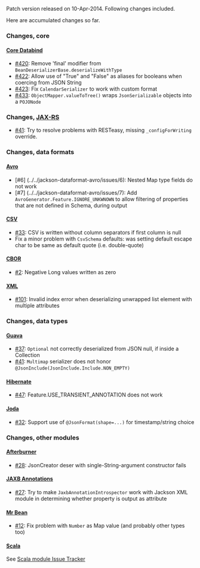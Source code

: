 Patch version released on 10-Apr-2014. Following changes included.

Here are accumulated changes so far.

### Changes, core

#### [Core Databind](../../jackson-databind)

* [#420](../../jackson-databind/issues/420): Remove 'final' modifier from `BeanDeserializerBase.deserializeWithType`
* [#422](../../jackson-databind/issues/422): Allow use of "True" and "False" as aliases for booleans when coercing from JSON String
* [#423](../../jackson-databind/issues/423): Fix `CalendarSerializer` to work with custom format
* [#433](../../jackson-databind/issues/433): `ObjectMapper.valueToTree()` wraps `JsonSerializable` objects into a `POJONode`

### Changes, [JAX-RS](../../jackson-jaxrs-providers)

* [#41](../../jackson-jaxrs-providers/issues/41): Try to resolve problems with RESTeasy, missing `_configForWriting` override.

### Changes, data formats

#### [Avro](../../jackson-dataformat-avro)

* [#6] (../../jackson-dataformat-avro/issues/6): Nested Map type fields do not work
* [#7] (../../jackson-dataformat-avro/issues/7): Add `AvroGenerator.Feature.IGNORE_UNKWNOWN` to allow filtering of properties that are not defined in Schema, during output

#### [CSV](../../jackson-dataformat-csv)

* [#33](../../jackson-dataformat-csv/issues/33): CSV is written without column separators if first column is null
* Fix a minor problem with `CsvSchema` defaults: was setting default escape char to be same as default quote (i.e. double-quote)

#### [CBOR](../../jackson-dataformat-cbor)

* [#2](../../jackson-dataformat-cbor/issues/2): Negative Long values written as zero

#### [XML](../../jackson-dataformat-xml)

* [#101](../../jackson-dataformat-xml/issues/101): Invalid index error when deserializing unwrapped list element with multiple attributes

### Changes, data types

#### [Guava](../../jackson-datatype-guava)

* [#37](../../jackson-datatype-guava/issues/37): `Optional` not correctly deserialized from JSON null, if inside a Collection
* [#41](../../jackson-datatype-guava/issues/41): `Multimap` serializer does not honor `@JsonInclude(JsonInclude.Include.NON_EMPTY)`

#### [Hibernate](../../jackson-datatype-hibernate)

* [#47](../../jackson-datatype-hibernate/issues/47): Feature.USE_TRANSIENT_ANNOTATION does not work

#### [Joda](../../jackson-datatype-joda)

* [#32](../../jackson-datatype-joda/issues/32): Support use of `@JsonFormat(shape=...)` for timestamp/string choice

### Changes, other modules

#### [Afterburner](../../jackson-module-afterburner)

* [#28](../../jackson-module-afterburner/issues/28): JsonCreator deser with single-String-argument constructor fails

#### [JAXB Annotations](../../jackson-module-jaxb-annotations)

* [#27](../../jackson-module-jaxb-annotations/issues/27): Try to make `JaxbAnnotationIntrospector` work with Jackson XML module in determining whether property is output as attribute

#### [Mr Bean](../../jackson-module-mrbean)

* [#12](../../jackson-module-mrbean/issues/12): Fix problem with `Number` as Map value (and probably other types too)

#### [Scala](../../jackson-module-scala)

See [Scala module Issue Tracker](../../jackson-module-scala/issues/)
